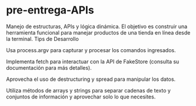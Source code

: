 # pre-entrega-APIs
Manejo de estructuras, APIs y lógica dinámica. El objetivo es construir una herramienta funcional para manejar productos de una tienda en línea desde la terminal.
Tips de Desarrollo

Usa process.argv para capturar y procesar los comandos ingresados.

Implementa fetch para interactuar con la API de FakeStore (consulta su documentación para más detalles).

Aprovecha el uso de destructuring y spread para manipular los datos.

Utiliza métodos de arrays y strings para separar cadenas de texto y conjuntos de información y aprovechar solo lo que necesites.

